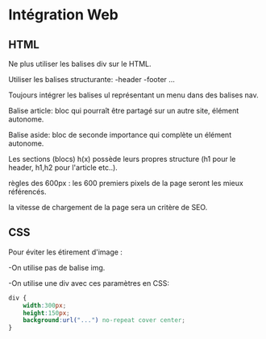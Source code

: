 # Intégration Web

## HTML

Ne plus utiliser les balises div sur le HTML.

Utiliser les balises structurante:
-header
-footer
...

Toujours intégrer les balises ul représentant un menu dans des balises nav.

Balise article: bloc qui pourraît être partagé sur un autre site, élément autonome.

Balise aside: bloc de seconde importance qui complète un élément autonome.

Les sections (blocs) h(x) possède leurs propres structure (h1 pour le header, h1,h2 pour l'article etc..).

règles des 600px : les 600 premiers pixels de la page seront les mieux référencés.

la vitesse de chargement de la page sera un critère de SEO.

## CSS

Pour éviter les étirement d'image :

-On utilise pas de balise img.

-On utilise une div avec ces paramètres en CSS:

```CSS
div {
	width:300px;
	height:150px;
	background:url("...") no-repeat cover center;
}
```



